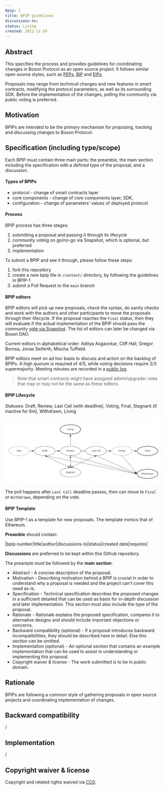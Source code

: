 ```yaml
---
bpip: 1
title: BPIP guidelines
discussions-to: 
status: Living
created: 2022-11-19
---
```


## Abstract
This specifies the process and provides guidelines for coordinating changes in Boson Protocol as an open source project. It follows similar open source styles, such as [PEPs](https://peps.python.org/), [BIP](https://github.com/bitcoin/bips) and [EIPs](https://eips.ethereum.org/). 

Proposals may range from technical changes and new features in smart contracts, modifying the protocol parameters, as well as its surrounding SDK. Before the implementation of the changes, polling the community via public voting is preferred.

## Motivation
BPIPs are intended to be the primary mechanism for proposing, tracking and discussing changes to Boson Protocol.

## Specification (including type/scope)
Each BPIP must contain three main parts: the preamble, the main section including the specification with a defined type of the proposal, and a discussion.

#### Types of BPIPs
* protocol - change of smart contracts layer
* core components - change of core components layer, SDK, 
* configuration - change of parameters’ values of deployed protocol

#### Process
BPIP process has three stages:
1. submitting a proposal and passing it through its lifecycle
2. community voting on go/no-go via Snapshot, which is optional, but preferred
3. implementation

To submit a BPIP and see it through, please follow these steps:
1. fork this repository
2. create a new bpip file in `/content/` directory, by following the guidelines in BPIP-1
3. submit a Pull Request to the `main` branch

#### BPIP editors
BPIP editors will pick up new proposals, check the syntax, do sanity checks and work with the authors and other participants to move the proposals through their lifecycle. If the proposal reaches the `Final` status, then they will evaluate if the actual implementation of the BPIP should pass the community [vote via Snapshot](https://snapshot.org/#/bosondao.eth). The list of editors can later be changed via Boson DAO.

Current editors in alphabetical order: Aditya Asgaonkar, Cliff Hall, Gregor Borosa, Jonas Seiferth, Mischa Tuffield.

BPIP editors meet on ad hoc basis to discuss and action on the backlog of BPIPs. A high quorum is required of 4/5, while voting decisions require 2/3 supermajority. Meeting minutes are recorded in a [public log](./content/BPIP-editors-call-log.md).

> Note that smart contracts might have assigned admin/upgrader roles that may or may not be the same as these editors.

#### BPIP Lifecycle
Statuses: Draft, Review, Last Call (with deadline), Voting, Final, Stagnant (if inactive for 6m), Withdrawn, Living

![BPIP Status Diagram](./assets/diagram-BPIP.png)

The poll happens after `Last Call` deadline passes, then can move to `Final` or `Withdrawn`, depending on the vote.

#### BPIP Template
Use BPIP-1 as a template for new proposals. The template mimics that of Ethereum. 

**Preamble** should contain:

|bpip number|title|author|discussions-to|status|created date|requires|

**Discussions** are preferred to be kept within this Github repository.

The preample must be followed by the **main section**:
* Abstract - A concise description of the proposal.
* Motivation - Describing motivation behind a BPIP is crucial in order to understand why a proposal is needed and the project can't cover this need as-is.
* Specification - Technical specification describes the proposed changes in a sufficient detailed that can be used as basis for in-depth discussion and later implementation. This section must also include the type of the proposal.
* Rationale - Rationale explains the proposed specification, compares it to alternative designs and should include important objections or concerns.
* Backward compatibility (optional) - If a proposal introduces backward incompatibilities, they should be described here in detail. Else this section can be omitted.
* Implementation (optional) - An optional section that contains an example implementation that can be used to assist in understanding or implementing this proposal. 
* Copyright waiver & license - The work submitted is to be in public domain.

## Rationale
BPIPs are following a common style of gathering proposals in open source projects and coordinating implementation of changes.

## Backward compatibility
/

## Implementation
/

## Copyright waiver & license
Copyright and related rights waived via [CC0](https://creativecommons.org/publicdomain/zero/1.0/).

